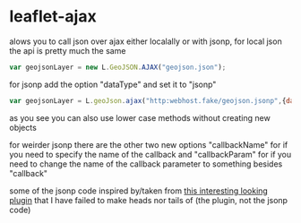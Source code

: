 leaflet-ajax
===========

alows you to call json over ajax either localally or with jsonp, for local json the api is pretty much the same

```js
var geojsonLayer = new L.GeoJSON.AJAX("geojson.json");
```
for jsonp add the option "dataType" and set it to "jsonp"
```js
var geojsonLayer = L.geoJson.ajax("http:webhost.fake/geojson.jsonp",{dataType:"jsonp"});
```
as you see you can also use lower case methods without creating new objects

for weirder jsonp there are the other two new options "callbackName" for if you need to specify the name of the callback and "callbackParam" for if you need to change the name of the callback parameter to something besides "callback"

some of the jsonp code inspired by/taken from [this interesting looking plugin](https://github.com/stefanocudini/leaflet-search) that I have failed to make heads nor tails of (the plugin, not the jsonp code)